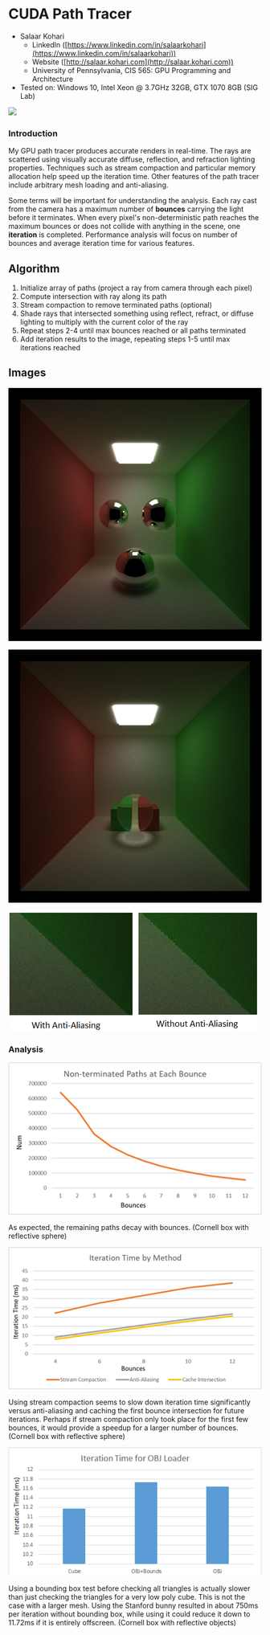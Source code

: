 CUDA Path Tracer
======================

* Salaar Kohari
  * LinkedIn ([https://www.linkedin.com/in/salaarkohari](https://www.linkedin.com/in/salaarkohari))
  * Website ([http://salaar.kohari.com](http://salaar.kohari.com))
  * University of Pennsylvania, CIS 565: GPU Programming and Architecture
* Tested on: Windows 10, Intel Xeon @ 3.7GHz 32GB, GTX 1070 8GB (SIG Lab)

![](img/pathtrace.gif)

### Introduction
My GPU path tracer produces accurate renders in real-time. The rays are scattered using visually accurate diffuse, reflection, and refraction lighting properties. Techniques such as stream compaction and particular memory allocation help speed up the iteration time. Other features of the path tracer include arbitrary mesh loading and anti-aliasing.

Some terms will be important for understanding the analysis. Each ray cast from the camera has a maximum number of **bounces** carrying the light before it terminates. When every pixel's non-deterministic path reaches the maximum bounces or does not collide with anything in the scene, one **iteration** is completed. Performance analysis will focus on number of bounces and average iteration time for various features.

## Algorithm
1. Initialize array of paths (project a ray from camera through each pixel)
2. Compute intersection with ray along its path
3. Stream compaction to remove terminated paths (optional)
4. Shade rays that intersected something using reflect, refract, or diffuse lighting to multiply with the current color of the ray
5. Repeat steps 2-4 until max bounces reached or all paths terminated
6. Add iteration results to the image, repeating steps 1-5 until max iterations reached

## Images
![Reflective Sphere](img/cornell-reflect.png)

![Refractive Sphere](img/cornell-refract.png)



![Anti-Aliasing](img/anti-aliasing.png)

### Analysis
![](img/paths_bounce.png)

As expected, the remaining paths decay with bounces. (Cornell box with reflective sphere)

![](img/iteration_bounce.png)

Using stream compaction seems to slow down iteration time significantly versus anti-aliasing and caching the first bounce intersection for future iterations. Perhaps if stream compaction only took place for the first few bounces, it would provide a speedup for a larger number of bounces. (Cornell box with reflective sphere)

![](img/obj_loader.png)

Using a bounding box test before checking all triangles is actually slower than just checking the triangles for a very low poly cube. This is not the case with a larger mesh. Using the Stanford bunny resulted in about 750ms per iteration without bounding box, while using it could reduce it down to 11.72ms if it is entirely offscreen. (Cornell box with reflective objects)
